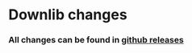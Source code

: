 # Downlib changes

### All changes can be found in [github releases](https://github.com/anarchy0player/downlib/releases)